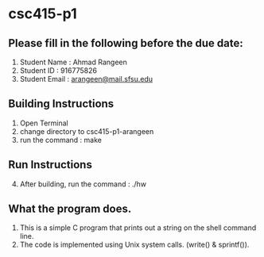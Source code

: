 # csc415-p1

## Please fill in the following before the due date:
 1. Student Name  : Ahmad Rangeen
 2. Student ID    : 916775826
 3. Student Email : arangeen@mail.sfsu.edu


## Building Instructions
  1. Open Terminal
  2. change directory to csc415-p1-arangeen
  3. run the command : make 

## Run Instructions
  4. After building, run the command : ./hw

## What the program does.
  1. This is a simple C program that prints out a string on the shell command line. 
  2. The code is implemented using Unix system calls. (write() & sprintf()). 